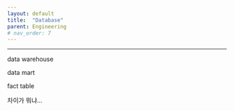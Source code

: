 ```yaml
---
layout: default
title:  "Database"
parent: Engineering
# nav_order: 7
---
```


***


data warehouse

data mart

fact table

차이가 뭐냐...

